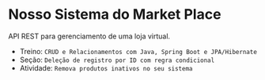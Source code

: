 # Nosso Sistema do Market Place

API REST para gerenciamento de uma loja virtual.

* Treino: `CRUD e Relacionamentos com Java, Spring Boot e JPA/Hibernate`
* Seção: `Deleção de registro por ID com regra condicional`
* Atividade: `Remova produtos inativos no seu sistema`
